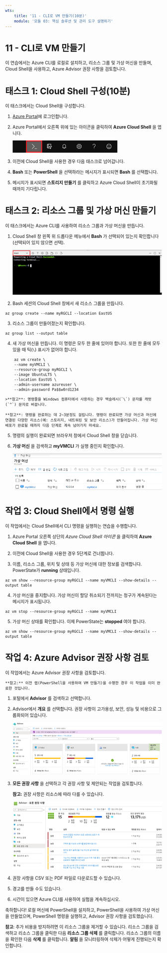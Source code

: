 ```yaml
---
wts:
    title: '11 - CLI로 VM 만들기(10분)'
    module: '모듈 03: 핵심 솔루션 및 관리 도구 설명하기'
---
```

# 11 - CLI로 VM 만들기

이 연습에서는 Azure CLI를 로컬로 설치하고, 리소스 그룹 및 가상 머신을 만들며, Cloud Shell을 사용하고, Azure Advisor 권장 사항을 검토합니다. 

# 태스크 1: Cloud Shell 구성(10분)

이 태스크에서는 Cloud Shell을 구성합니다. 

1. [Azure Portal](https://portal.azure.com)에 로그인합니다.

2. Azure Portal에서 오른쪽 위에 있는 아이콘을 클릭하여 **Azure Cloud Shell** 을 엽니다.

    ![Azure Portal Azure Cloud Shell 아이콘 스크린샷.](../images/1002.png)

3. 이전에 Cloud Shell을 사용한 경우 다음 태스크로 넘어갑니다. 

4. **Bash** 또는 **PowerShell** 을 선택하라는 메시지가 표시되면 **Bash** 를 선택합니다. 

5. 메시지가 표시되면 **스토리지 만들기** 를 클릭하고 Azure Cloud Shell이 초기화될 때까지 기다립니다. 

# 태스크 2: 리소스 그룹 및 가상 머신 만들기

이 태스크에서는 Azure CLI를 사용하여 리소스 그룹과 가상 머신을 만듭니다.  

1. Cloud Shell 창 왼쪽 위 드롭다운 메뉴에서 **Bash** 가 선택되어 있는지 확인합니다(선택되어 있지 않으면 선택).

    ![Bash 드롭다운 메뉴가 강조 표시되어 있는 Azure Portal Azure Cloud Shell 스크린샷.](../images/1002a.png)

2. Bash 세션의 Cloud Shell 창에서 새 리소스 그룹을 만듭니다. 

```cli
az group create --name myRGCLI --location EastUS
```

3. 리소스 그룹이 만들어졌는지 확인합니다.

```cli
az group list --output table
```

4. 새 가상 머신을 만듭니다. 이 명령은 모두 한 줄에 있어야 합니다. 또한 한 줄에 모두 있을 때 틱(`\`) 표시가 없어야 합니다. 

```cli
    az vm create \
    --name myVMCLI \
    --resource-group myRGCLI \
    --image UbuntuLTS \
    --location EastUS \
    --admin-username azureuser \
    --admin-password Pa$$w0rd1234
```

    >**참고**: 명령줄을 Windows 컴퓨터에서 사용하는 경우 백슬레시(`\`) 문자를 캐럿(`^`) 문자로 바꿉니다.
    
    **참고**: 명령을 완료하는 데 2~3분정도 걸립니다. 명령이 완료되면 가상 머신과 머신에 연결된 다양한 리소스(예: 스토리지, 네트워킹 및 보안 리소스)가 만들어집니다. 가상 머신 배포가 완료될 때까지 다음 단계로 계속 넘어가지 마세요. 

5. 명령의 실행이 완료되면 브라우저 창에서 Cloud Shell 창을 닫습니다.

6. **가상 머신** 을 검색하고 **myVMCLI** 가 실행 중인지 확인합니다.

    ![실행 중인 상태의 myVMPS가 있는 가상 머신 페이지의 스크린샷.](../images/1101.png)


# 작업 3: Cloud Shell에서 명령 실행

이 작업에서는 Cloud Shell에서 CLI 명령을 실행하는 연습을 수행합니다. 

1. Azure Portal 오른쪽 상단의 *Azure Cloud Shell 아이콘* 을 클릭하여 **Azure Cloud Shell** 을 엽니다.

2. 이전에 Cloud Shell을 사용한 경우 5단계로 건너뜁니다. 

3. 이름, 리소스 그룹, 위치 및 상태 등 가상 머신에 대한 정보를 검색합니다. PowerState가 **running** 상태입니다.

```cli
az vm show --resource-group myRGCLI --name myVMCLI --show-details --output table 
```

4. 가상 머신을 중지합니다. 가상 머신이 할당 취소되기 전까지는 청구가 계속된다는 메시지가 표시됩니다. 

```cli
az vm stop --resource-group myRGCLI --name myVMCLI
```

5. 가상 머신 상태를 확인합니다. 이제 PowerState는 **stopped** 여야 합니다.

```cli
az vm show --resource-group myRGCLI --name myVMCLI --show-details --output table 
```

# 작업 4: Azure Advisor 권장 사항 검토

이 작업에서는 Azure Advisor 권장 사항을 검토합니다. 

    **참고:** 이전 랩(PowerShell을 사용하여 VM 만들기)을 수행한 경우 이 작업을 이미 완료한 것입니다. 

1. 포털에서 **Advisor** 를 검색하고 선택합니다. 

2. Advisor에서 **개요** 를 선택합니다. 권장 사항이 고가용성, 보안, 성능 및 비용으로 그룹화되어 있습니다. 

    ![Advisor 개요 페이지의 스크린샷. ](../images/1103.png)

3. **모든 권장 사항** 을 선택하고 각 권장 사항 및 제안되는 작업을 검토합니다. 

    **참고:** 권장 사항은 리소스에 따라 다를 수 있습니다. 

    ![Advisor 모든 권장 사항 페이지의 스크린샷. ](../images/1104.png)

4. 권장 사항을 CSV 또는 PDF 파일로 다운로드할 수 있습니다. 

5. 경고를 만들 수도 있습니다. 

6. 시간이 있으면 Azure CLI를 사용하여 실험을 계속하십시오.

축하합니다! 로컬 머신에 PowerShell을 설치하고, PowerShell을 사용하여 가상 머신을 만들었으며, PowerShell 명령을 실행하고, Advisor 권장 사항을 검토했습니다.

**참고**: 추가 비용을 방지하려면 이 리소스 그룹을 제거할 수 있습니다. 리소스 그룹을 검색하고 리소스 그룹을 클릭한 다음 **리소스 그룹 삭제** 를 클릭합니다. 리소스 그룹의 이름을 확인한 다음 **삭제** 를 클릭합니다. **알림** 을 모니터링하여 삭제가 어떻게 진행되는지 확인합니다.

